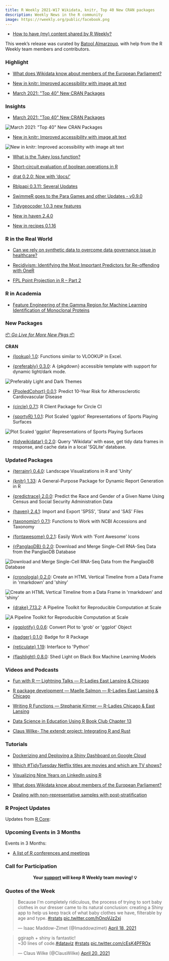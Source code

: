 ```yaml
---
title: R Weekly 2021-W17 Wikidata, knitr, Top 40 New CRAN packages
description: Weekly News in the R community
image: https://rweekly.org/public/facebook.png
---
```



+ [How to have (my) content shared by R Weekly?](https://github.com/rweekly/rweekly.org#how-to-have-my-content-shared-by-r-weekly)

This week’s release was curated by [Batool Almarzouq](https://github.com/BatoolMM), with help from the R Weekly team members and contributors.



###  Highlight

+ [What does Wikidata know about members of the European Parliament?](https://medium.com/european-data-journalism-network/a-new-r-package-for-exploring-the-wealth-of-information-stored-by-wikidata-fe85e82b6440)

+ [New in knitr: Improved accessibility with image alt text](https://blog.rstudio.com/2021/04/20/knitr-fig-alt/)

+ [March 2021: "Top 40" New CRAN Packages](https://rviews.rstudio.com/2021/04/22/march-2021-top-40-new-cran-packages/)


### Insights


+ [March 2021: "Top 40" New CRAN Packages](https://rviews.rstudio.com/2021/04/22/march-2021-top-40-new-cran-packages/)

![March 2021: "Top 40" New CRAN Packages](https://raw.githubusercontent.com/rweekly/image/master/2021-04-24/NEW-cran.gif.png)

+ [New in knitr: Improved accessibility with image alt text](https://blog.rstudio.com/2021/04/20/knitr-fig-alt/)

![New in knitr: Improved accessibility with image alt text](https://raw.githubusercontent.com/rweekly/image/master/2021-04-24/kniter_access.png)

+ [What is the Tukey loss function?](https://statisticaloddsandends.wordpress.com/2021/04/23/what-is-the-tukey-loss-function/)

+ [Short-circuit evaluation of boolean operations in R       ](https://r-critique.com/short-circuit-evaluation)

+ [drat 0.2.0: Now with ‘docs/’](http://dirk.eddelbuettel.com/blog/2021/04/22#drat_0.2.0)

+ [Rblpapi 0.3.11: Several Updates](http://dirk.eddelbuettel.com/blog/2021/04/20#rblpapi_0.3.11)

+ [SwimmeR goes to the Para Games and other Updates - v0.9.0](https://pilgrim.netlify.app/post/2021-04-20-swimmer-goes-to-the-para-games-and-other-updates-v-0-9-0/)

+ [Tidygeocoder 1.0.3 new features](https://jessecambon.github.io/2021/04/19/tidygeocoder-1-0-3.html)

+ [New in haven 2.4.0](https://www.tidyverse.org/blog/2021/04/haven-2-4-0/)

+ [New in recipes 0.1.16](https://www.tidyverse.org/blog/2021/04/recipes-0-1-16/)


### R in the Real World

+ [Can we rely on synthetic data to overcome data governance issue in healthcare?](https://nhsrcommunity.com/blog/can-we-rely-on-synthetic-data-to-overcome-data-governance-issue-in-healthcare/)

+ [Recidivism: Identifying the Most Important Predictors for Re-offending with OneR](https://blog.ephorie.de/recidivism-identifying-the-most-important-predictors-for-re-offending-with-oner)

+ [FPL Point Projection in R – Part 2](https://theparttimeanalyst.com/2021/04/22/fpl-point-projection-in-r-part-2/)


###  R in Academia

+ [Feature Engineering of the Gamma Region for Machine Learning Identification of Monoclonal Proteins](https://labrtorian.com/2021/04/21/feature-engineering-of-the-gamma-region-for-machine-learning-identification-of-monoclonal-proteins/)


###  New Packages

<p class="added-hostname"><a href="https://rweekly.org/live" target="_blank" class="externalLink">📦 <i>Go Live for More New Pkgs</i> 📦</a></p>

**CRAN**

+ [{lookup} 1.0](https://kwstat.github.io/lookup/): Functions similar to VLOOKUP in Excel.

+ [{preferably} 0.3.0](http://preferably.amirmasoudabdol.name): A {pkgdown} accessible template with support for dynamic light/dark mode.

![Preferably Light and Dark Themes](https://raw.githubusercontent.com/rweekly/image/master/2021-04-24/comparison.png)

+ [{PooledCohort} 0.0.1](https://cran.r-project.org/package=PooledCohort): Predict 10-Year Risk for Atherosclerotic Cardiovascular Disease

+ [{circle} 0.7.1](https://cran.r-project.org/package=circle): R Client Package for Circle CI

+ [{sportyR} 1.0.1](https://cran.r-project.org/package=sportyR): Plot Scaled 'ggplot' Representations of Sports Playing Surfaces

![Plot Scaled 'ggplot' Representations of Sports Playing Surfaces](https://raw.githubusercontent.com/rweekly/image/master/2021-04-24/plot-spoty-pkg.png)

+ [{tidywikidatar} 0.2.0](https://edjnet.github.io/tidywikidatar/): Query 'Wikidata' with ease, get tidy data frames in response, and cache data in a local 'SQLite' database.


### Updated Packages

+ [{terrainr} 0.4.0](https://cran.r-project.org/package=terrainr): Landscape Visualizations in R and 'Unity'

+ [{knitr} 1.33](https://cran.r-project.org/package=knitr): A General-Purpose Package for Dynamic Report Generation in R

+ [{predictrace} 2.0.0](https://cran.r-project.org/package=predictrace): Predict the Race and Gender of a Given Name Using Census and
Social Security Administration Data

+ [{haven} 2.4.1](https://cran.r-project.org/package=haven): Import and Export 'SPSS', 'Stata' and 'SAS' Files

+ [{taxonomizr} 0.7.1](https://cran.r-project.org/package=taxonomizr): Functions to Work with NCBI Accessions and Taxonomy

+ [{fontawesome} 0.2.1](https://cran.r-project.org/package=fontawesome): Easily Work with 'Font Awesome' Icons

+ [{rPanglaoDB} 0.2.0](https://cran.r-project.org/package=rPanglaoDB): Download and Merge Single-Cell RNA-Seq Data from the PanglaoDB Database

![Download and Merge Single-Cell RNA-Seq Data from the PanglaoDB Database](https://raw.githubusercontent.com/rweekly/image/master/2021-04-24/rpangolo.png)

+ [{cronologia} 0.2.0](https://cran.r-project.org/package=cronologia): Create an HTML Vertical Timeline from a Data Frame in
'rmarkdown' and 'shiny'

![Create an HTML Vertical Timeline from a Data Frame in 'rmarkdown' and 'shiny'](https://raw.githubusercontent.com/rweekly/image/master/2021-04-24/crono-pkg.gif.png)

+ [{drake} 7.13.2](https://cran.r-project.org/package=drake): A Pipeline Toolkit for Reproducible Computation at Scale

![A Pipeline Toolkit for Reproducible Computation at Scale](https://raw.githubusercontent.com/rweekly/image/master/2021-04-24/dark.svg.png)

+ [{ggplotify} 0.0.6](https://cran.r-project.org/package=ggplotify): Convert Plot to 'grob' or 'ggplot' Object

+ [{badger} 0.1.0](https://cran.r-project.org/package=badger): Badge for R Package

+ [{reticulate} 1.19](https://cran.r-project.org/package=reticulate): Interface to 'Python'

+ [{flashlight} 0.8.0](https://cran.r-project.org/package=flashlight): Shed Light on Black Box Machine Learning Models


###  Videos and Podcasts

+ [Fun with R — Lightning Talks — R-Ladies East Lansing & Chicago](https://www.youtube.com/watch?v=TKTC-tY87lg)

+ [R package development — Maelle Salmon — R-Ladies East Lansing & Chicago](https://www.youtube.com/watch?v=IlWMkz769B4)

+ [Writing R Functions — Stephanie Kirmer — R-Ladies Chicago & East Lansing](https://www.youtube.com/watch?v=TCIMT6l53tQ)

+ [Data Science in Education Using R Book Club Chapter 13](https://www.youtube.com/watch?v=mkw55WuyP9w)

+ [Claus Wilke- The extendr project: Integrating R and Rust](https://www.youtube.com/watch?v=EX7YG2pmcC8)


###  Tutorials

+ [Dockerizing and Deploying a Shiny Dashboard on Google Cloud](https://towardsdatascience.com/dockerizing-and-deploying-a-shiny-dashboard-on-google-cloud-a990ceb3c33a?sk=b9b9dfa78fef6f349851a82990662034)

+ [Which #TidyTuesday Netflix titles are movies and which are TV shows?](https://juliasilge.com/blog/netflix-titles/)

+ [Visualizing Nine Years on LinkedIn using R](https://towardsdatascience.com/nine-years-on-linkedin-in-data-b34047c77223)

+ [What does Wikidata know about members of the European Parliament?](https://medium.com/european-data-journalism-network/a-new-r-package-for-exploring-the-wealth-of-information-stored-by-wikidata-fe85e82b6440)

+ [Dealing with non-representative samples with post-stratification](https://www.brodrigues.co/blog/2021-04-17-post_strat/)


<!--<div class="post-more-begin></div><div class="post-more-end"></div>-->

###  R Project Updates

Updates from [R Core](http://developer.r-project.org/blosxom.cgi/R-devel/NEWS):


###  Upcoming Events in 3 Months

Events in 3 Months:


+ [A list of R conferences and meetings](https://jumpingrivers.github.io/meetingsR/virtual-events.html)


###  Call for Participation


<p class="hide-support added-hostname support-rweekly" style="text-align: center;font-weight: bold;">Your <a class="non-visited externalLink" href="https://www.patreon.com/rweekly" onclick="pas(this)">support</a> will keep R Weekly team moving! 💡</p>

###  Quotes of the Week

<blockquote class="twitter-tweet"><p lang="en" dir="ltr">Because I&#39;m completely ridiculous, the process of trying to sort baby clothes in our dresser came to its natural conclusion: creating a Shiny app to help us keep track of what baby clothes we have, filterable by age and type. <a href="https://twitter.com/hashtag/rstats?src=hash&amp;ref_src=twsrc%5Etfw">#rstats</a> <a href="https://t.co/hOnoVJz2xj">pic.twitter.com/hOnoVJz2xj</a></p>&mdash; Isaac Maddow-Zimet (@Imaddowzimet) <a href="https://twitter.com/Imaddowzimet/status/1383820788692701198?ref_src=twsrc%5Etfw">April 18, 2021</a></blockquote> <script async src="https://platform.twitter.com/widgets.js" charset="utf-8"></script>

<blockquote class="twitter-tweet"><p lang="en" dir="ltr">ggiraph + shiny is fantastic!<br>~30 lines of code.<a href="https://twitter.com/hashtag/dataviz?src=hash&amp;ref_src=twsrc%5Etfw">#dataviz</a> <a href="https://twitter.com/hashtag/rstats?src=hash&amp;ref_src=twsrc%5Etfw">#rstats</a> <a href="https://t.co/cEsK4PFROx">pic.twitter.com/cEsK4PFROx</a></p>&mdash; Claus Wilke (@ClausWilke) <a href="https://twitter.com/ClausWilke/status/1384586078288416768?ref_src=twsrc%5Etfw">April 20, 2021</a></blockquote> <script async src="https://platform.twitter.com/widgets.js" charset="utf-8"></script>



